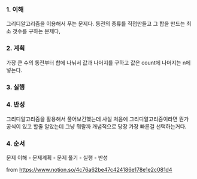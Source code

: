 ### 1. 이해

그리디알고리즘을 이용해서 푸는 문제다. 동전의 종류를 직접만들고 그 합을 만드는 최소 갯수를 구하는 문제다,

### 2. 계획

가장 큰 수의 동전부터 합에 나눠서 값과 나머지를 구하고 값은 count에 나머지는 n에 넣는다.

### 3. 실행


### 4. 반성

그리디알고리즘을 활용해서 풀어보긴했는데 사실 처음에 그리디알고리즘이라면 뭔가 공식이 있고 할줄 알았는데 그냥 뭐랄까 개념적으로 당장 가장 빠른걸 선택하는거다.


### 4. 순서

문제 이해 - 문제계획 - 문제 풀기 - 실행 - 반성


from https://www.notion.so/4c76a62be47c424186e178e1e2c081d4
